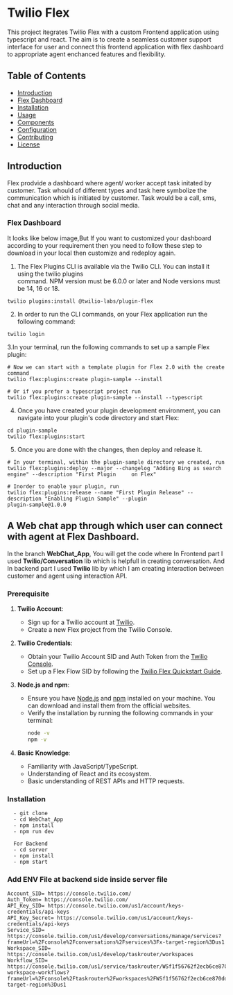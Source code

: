 # Twilio Flex 
This project itegrates Twilio Flex with a custom Frontend application using typescript and react. The aim is to create a seamless customer support interface for user and connect this frontend application with flex dashboard to appropriate agent enchanced features and flexibility.

## Table of Contents

- [Introduction](#introduction)
- [Flex Dashboard](#Flex_Dashboard )
- [Installation](#installation)
- [Usage](#usage)
- [Components](#components)
- [Configuration](#configuration)
- [Contributing](#contributing)
- [License](#license)

## Introduction
Flex prodvide a dashboard where agent/ worker accept task initated by customer. Task whould of different types and task here symbolize the communication which is initiated by customer. Task would be a call, sms, chat and any interaction through social media.

### Flex Dashboard 
  It looks like below image,But If you want to customized your dashboard according to your requirement then       you need to follow these step to download in your local then customize and redeploy again. 
 
  1. The Flex Plugins CLI is available via the Twilio CLI. You can install it using the twilio plugins     
     command. NPM version must be 6.0.0 or later and Node versions must be 14, 16 or 18.
     
    
    twilio plugins:install @twilio-labs/plugin-flex
    
    
  2. In order to run the CLI commands, on your Flex application run the following command:

    twilio login

  3.In your terminal, run the following commands to set up a sample Flex plugin:

    # Now we can start with a template plugin for Flex 2.0 with the create command
    twilio flex:plugins:create plugin-sample --install

    # Or if you prefer a typescript project run
    twilio flex:plugins:create plugin-sample --install --typescript

  4. Once you have created your plugin development environment, you can navigate into your plugin's code 
     directory and start Flex:
     
    cd plugin-sample
    twilio flex:plugins:start 
   
  5. Once you are done with the changes, then deploy and release it.

    # In your terminal, within the plugin-sample directory we created, run
    twilio flex:plugins:deploy --major --changelog "Adding Bing as search engine" --description "First Plugin     on Flex"

    # Inorder to enable your plugin, run
    twilio flex:plugins:release --name "First Plugin Release" --description "Enabling Plugin Sample" --plugin 
    plugin-sample@1.0.0

## A Web chat app through which user can connect with agent at Flex Dashboard.
  In the branch <b>WebChat_App</b>, You will get the code where In Frontend part I used 
  <b>Twilio/Conversation</b> lib which is helpfull in creating conversation. And In backend part I used 
  <b>Twilio</b> lib by which I am creating interaction between customer and agent using interaction API. 

  ### Prerequisite
1. **Twilio Account**:
   - Sign up for a Twilio account at [Twilio](https://www.twilio.com/try-twilio).
   - Create a new Flex project from the Twilio Console.

2. **Twilio Credentials**:
   - Obtain your Twilio Account SID and Auth Token from the [Twilio Console](https://www.twilio.com/console).
   - Set up a Flex Flow SID by following the [Twilio Flex Quickstart Guide](https://www.twilio.com/docs/flex/quickstart/getting-started).

3. **Node.js and npm**:
   - Ensure you have [Node.js](https://nodejs.org/) and [npm](https://www.npmjs.com/) installed on your machine. You can download and install them from the official websites.
   - Verify the installation by running the following commands in your terminal:
     ```bash
     node -v
     npm -v
     ```

4. **Basic Knowledge**:
   - Familiarity with JavaScript/TypeScript.
   - Understanding of React and its ecosystem.
   - Basic understanding of REST APIs and HTTP requests.

  ### Installation 
      
      - git clone
      - cd WebChat_App
      - npm install
      - npm run dev
      
      For Backend 
      - cd server
      - npm install
      - npm start
      
### Add ENV File at backend side inside server file

    Account_SID= https://console.twilio.com/
    Auth_Token= https://console.twilio.com/
    API_Key_SID= https://console.twilio.com/us1/account/keys-credentials/api-keys
    API_Key_Secret= https://console.twilio.com/us1/account/keys-credentials/api-keys
    Service_SID= https://console.twilio.com/us1/develop/conversations/manage/services?frameUrl=%2Fconsole%2Fconversations%2Fservices%3Fx-target-region%3Dus1
    Workspace_SID= https://console.twilio.com/us1/develop/taskrouter/workspaces
    Workflow_SID= https://console.twilio.com/us1/service/taskrouter/WSf1f56762f2ecb6ce870dd1d686892320/taskrouter-workspace-workflows?frameUrl=%2Fconsole%2Ftaskrouter%2Fworkspaces%2FWSf1f56762f2ecb6ce870dd1d686892320%2Fworkflows%3Fx-target-region%3Dus1
